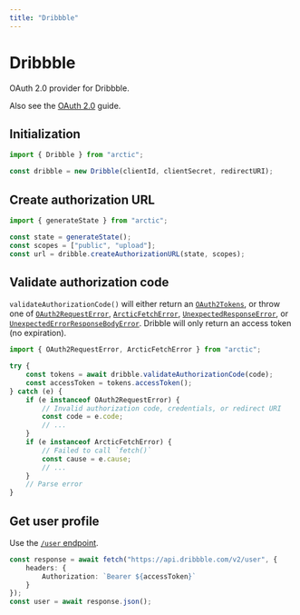 ```yaml
---
title: "Dribbble"
---
```


# Dribbble

OAuth 2.0 provider for Dribbble.

Also see the [OAuth 2.0](/guides/oauth2) guide.

## Initialization

```ts
import { Dribble } from "arctic";

const dribble = new Dribble(clientId, clientSecret, redirectURI);
```

## Create authorization URL

```ts
import { generateState } from "arctic";

const state = generateState();
const scopes = ["public", "upload"];
const url = dribble.createAuthorizationURL(state, scopes);
```

## Validate authorization code

`validateAuthorizationCode()` will either return an [`OAuth2Tokens`](/reference/main/OAuth2Tokens), or throw one of [`OAuth2RequestError`](/reference/main/OAuth2RequestError), [`ArcticFetchError`](/reference/main/ArcticFetchError), [`UnexpectedResponseError`](/reference/main/UnexpectedResponseError), or [`UnexpectedErrorResponseBodyError`](/reference/main/UnexpectedErrorResponseBodyError). Dribble will only return an access token (no expiration).

```ts
import { OAuth2RequestError, ArcticFetchError } from "arctic";

try {
	const tokens = await dribble.validateAuthorizationCode(code);
	const accessToken = tokens.accessToken();
} catch (e) {
	if (e instanceof OAuth2RequestError) {
		// Invalid authorization code, credentials, or redirect URI
		const code = e.code;
		// ...
	}
	if (e instanceof ArcticFetchError) {
		// Failed to call `fetch()`
		const cause = e.cause;
		// ...
	}
	// Parse error
}
```

## Get user profile

Use the [`/user` endpoint](https://developer.dribbble.com/v2/user).

```ts
const response = await fetch("https://api.dribbble.com/v2/user", {
	headers: {
		Authorization: `Bearer ${accessToken}`
	}
});
const user = await response.json();
```
